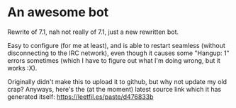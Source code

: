 An awesome bot
===========

Rewrite of 7.1, nah not really of 7.1, just a new rewritten bot.

Easy to configure (for me at least),
and is able to restart seamless (without disconnecting to the IRC network),
even though it causes some "Hangup: 1" errors sometimes 
(which I have to figure out what I'm doing wrong, but it works :X).


Originally didn't make this to upload it to github, but why not update my old crap? Anyways, here's the (at the moment) latest source link which it has generated itself:
<a href="https://leetfil.es/paste/d476833b">https://leetfil.es/paste/d476833b</a>

